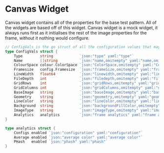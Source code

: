 # Canvas Widget

Canvas widget contains all of the properties for the base
test pattern. All of the widgets are based off of this widget.
Canvas widget is a mock widget, it always runs first as it initialises
the rest of the image properties for the frame, without it nothing would configure.

```go
// ConfigVals is the go struct of all the configuration values that may be called by an input.
type ConfigVals struct {
	Type        string            `json:"type" yaml:"type"`
	Name        []string          `json:"name,omitempty" yaml:"name,omitempty"`
	ColourSpace colour.ColorSpace `json:"ColorSpace,omitempty" yaml:"ColorSpace,omitempty"`
	Framesize   config.Framesize  `json:"frameSize,omitempty" yaml:"frameSize,omitempty"`
	LineWidth   float64           `json:"linewidth,omitempty" yaml:"linewidth,omitempty"`
	FileDepth   int               `json:"filedepth,omitempty" yaml:"filedepth,omitempty"`
	GridRows    int               `json:"gridRows,omitempty" yaml:"gridRows,omitempty"`
	GridColumns int               `json:"gridColumns,omitempty" yaml:"gridColumns,omitempty"`
	BaseImage   string            `json:"baseImage,omitempty" yaml:"baseImage,omitempty"`
	Geometry    string            `json:"geometry,omitempty" yaml:"geometry,omitempty"`
	LineColor   string            `json:"lineColor,omitempty" yaml:"lineColor,omitempty"`
	Background  string            `json:"backgroundFillColor,omitempty" yaml:"backgroundFillColor,omitempty"`
	ImageType   string            `json:"imageType,omitempty" yaml:"imageType,omitempty"`
	Analytics   analytics         `json:"frame analytics" yaml:"frame analytics"`
}

type analytics struct {
	Configs enabled `json:"configuration" yaml:"configuration"`
	Average enabled `json:"average color" yaml:"average color"`
	PHash   enabled `json:"phash" yaml:"phash"`
}

```

